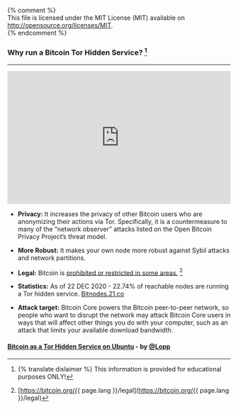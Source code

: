 {% comment %}	
This file is licensed under the MIT License (MIT) available on
http://opensource.org/licenses/MIT.		
{% endcomment %}	

### Why run a Bitcoin Tor Hidden Service? [^Dislaimer]

[^Dislaimer]:	{% translate dislaimer %} This information is provided for educational purposes ONLY!

[^Legal]:	[https://bitcoin.org/{{ page.lang }}/legal](https://bitcoin.org/{{ page.lang }}/legal)

---

<center>
<iframe width="100%" height="300em" src="https://www.youtube.com/embed/6czcc1gZ7Ak" frameborder="0" allow="accelerometer; autoplay; clipboard-write; encrypted-media; gyroscope; picture-in-picture" allowfullscreen></iframe>
</center>

* **Privacy:** It increases the privacy of other Bitcoin users who are anonymizing their actions via Tor. Specifically, it is a countermeasure to many of the “network observer” attacks listed on the Open Bitcoin Privacy Project’s threat model.

* **More Robust:** It makes your own node more robust against Sybil attacks and network partitions.

* **Legal:** Bitcoin is [prohibited or restricted in some
  areas.](https://en.wikipedia.org/wiki/Legality_of_bitcoin_by_country) [^Legal]

* **Statistics:** As of 22 DEC 2020 - 22.74% of reachable nodes are running a Tor hidden service. [Bitnodes.21.co](https://bitnodes.io/nodes/?q=Tor%20network)

* **Attack target:** Bitcoin Core powers the Bitcoin peer-to-peer network, so people who want to disrupt the network may attack Bitcoin Core users in ways that will affect other things you do with your computer, such as an attack that limits your available download bandwidth.

#### [Bitcoin as a Tor Hidden Service on Ubuntu](https://blog.lopp.net/how-to-run-bitcoin-as-a-tor-hidden-service-on-ubuntu/) - by [@Lopp](https://twitter.com/Lopp)
